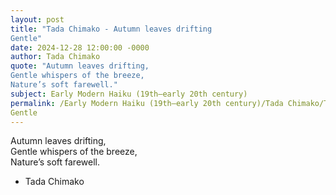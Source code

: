 ```yaml
---
layout: post
title: "Tada Chimako - Autumn leaves drifting  
Gentle"
date: 2024-12-28 12:00:00 -0000
author: Tada Chimako
quote: "Autumn leaves drifting,  
Gentle whispers of the breeze,  
Nature’s soft farewell."
subject: Early Modern Haiku (19th–early 20th century)
permalink: /Early Modern Haiku (19th–early 20th century)/Tada Chimako/Tada Chimako - Autumn leaves drifting  
Gentle
---
```


Autumn leaves drifting,  
Gentle whispers of the breeze,  
Nature’s soft farewell.

- Tada Chimako
